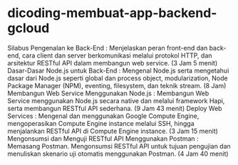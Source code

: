 # dicoding-membuat-app-backend-gcloud
Silabus Pengenalan ke Back-End : Menjelaskan peran front-end dan back-end, cara client dan server berkomunikasi melalui protokol HTTP, dan arsitektur RESTful API dalam membangun web service. (3 Jam 5 menit)  Dasar-Dasar Node.js untuk Back-End : Mengenal Node.js serta mengetahui dasar dari Node.js seperti global dan process object, modularization, Node Package Manager (NPM), eventing, filesystem, dan teknik stream. (8 Jam)  Membangun Web Service Menggunakan Node.js : Membangun Web Service menggunakan Node.js secara native dan melalui framework Hapi, serta membangun RESTful API sederhana. (9 Jam 43 menit)  Deploy Web Services : Mengenal dan menggunakan Google Compute Engine, mengoperasikan Compute Engine instance melalui SSH, hingga menjalankan RESTful API di Compute Engine instance. (3 Jam 15 menit)  Mengonsumsi dan Menguji RESTful API Menggunakan Postman : Memasang Postman. Mengonsumsi RESTful API untuk tujuan pengujian dan menuliskan skenario uji otomatis menggunakan Postman. (4 Jam 40 menit)
